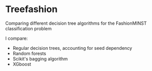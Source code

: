 # Treefashion
Comparing different decision tree algorithms for the FashionMINST classification problem

I compare:

- Regular decision trees, accounting for seed dependency
- Random forests
- Scikit's bagging algorithm
- XGboost
